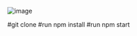 
![image](https://user-images.githubusercontent.com/42411943/187469526-7fc8fc4a-c74f-4f7e-98f4-1e8330dd8642.png)

#git clone
#run npm install
#run npm start
